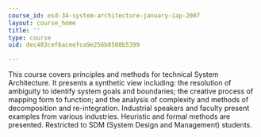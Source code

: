 ```yaml
---
course_id: esd-34-system-architecture-january-iap-2007
layout: course_home
title: ''
type: course
uid: dec483cef6aceefca9e256b0500b5399

---
```

This course covers principles and methods for technical System Architecture. It presents a synthetic view including: the resolution of ambiguity to identify system goals and boundaries; the creative process of mapping form to function; and the analysis of complexity and methods of decomposition and re-integration. Industrial speakers and faculty present examples from various industries. Heuristic and formal methods are presented. Restricted to SDM (System Design and Management) students.

